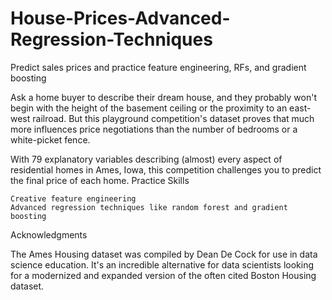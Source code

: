 # House-Prices-Advanced-Regression-Techniques
Predict sales prices and practice feature engineering, RFs, and gradient boosting

Ask a home buyer to describe their dream house, and they probably won't begin with the height of the basement ceiling or the proximity to an east-west railroad. But this playground competition's dataset proves that much more influences price negotiations than the number of bedrooms or a white-picket fence.

With 79 explanatory variables describing (almost) every aspect of residential homes in Ames, Iowa, this competition challenges you to predict the final price of each home.
Practice Skills

    Creative feature engineering 
    Advanced regression techniques like random forest and gradient boosting

Acknowledgments

The Ames Housing dataset was compiled by Dean De Cock for use in data science education. It's an incredible alternative for data scientists looking for a modernized and expanded version of the often cited Boston Housing dataset. 
